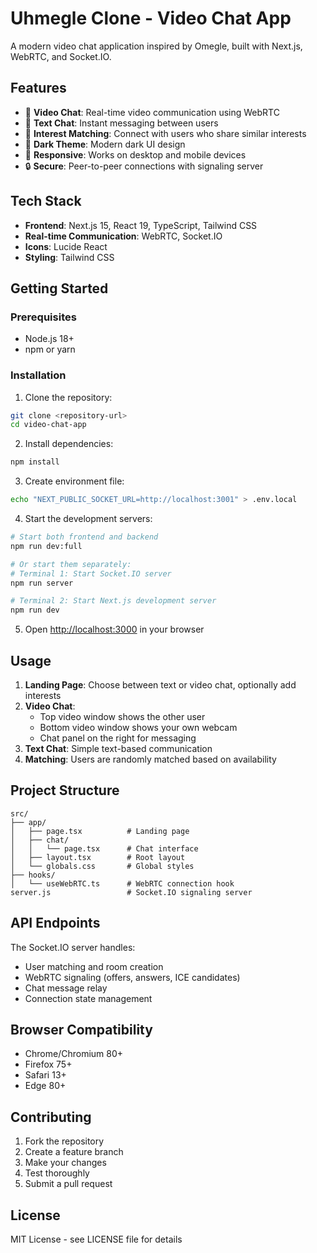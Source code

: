 # Uhmegle Clone - Video Chat App

A modern video chat application inspired by Omegle, built with Next.js, WebRTC, and Socket.IO.

## Features

- 🎥 **Video Chat**: Real-time video communication using WebRTC
- 💬 **Text Chat**: Instant messaging between users
- 🎯 **Interest Matching**: Connect with users who share similar interests
- 🌙 **Dark Theme**: Modern dark UI design
- 📱 **Responsive**: Works on desktop and mobile devices
- 🔒 **Secure**: Peer-to-peer connections with signaling server

## Tech Stack

- **Frontend**: Next.js 15, React 19, TypeScript, Tailwind CSS
- **Real-time Communication**: WebRTC, Socket.IO
- **Icons**: Lucide React
- **Styling**: Tailwind CSS

## Getting Started

### Prerequisites

- Node.js 18+ 
- npm or yarn

### Installation

1. Clone the repository:
```bash
git clone <repository-url>
cd video-chat-app
```

2. Install dependencies:
```bash
npm install
```

3. Create environment file:
```bash
echo "NEXT_PUBLIC_SOCKET_URL=http://localhost:3001" > .env.local
```

4. Start the development servers:
```bash
# Start both frontend and backend
npm run dev:full

# Or start them separately:
# Terminal 1: Start Socket.IO server
npm run server

# Terminal 2: Start Next.js development server
npm run dev
```

5. Open [http://localhost:3000](http://localhost:3000) in your browser

## Usage

1. **Landing Page**: Choose between text or video chat, optionally add interests
2. **Video Chat**: 
   - Top video window shows the other user
   - Bottom video window shows your own webcam
   - Chat panel on the right for messaging
3. **Text Chat**: Simple text-based communication
4. **Matching**: Users are randomly matched based on availability

## Project Structure

```
src/
├── app/
│   ├── page.tsx          # Landing page
│   ├── chat/
│   │   └── page.tsx      # Chat interface
│   ├── layout.tsx        # Root layout
│   └── globals.css       # Global styles
├── hooks/
│   └── useWebRTC.ts      # WebRTC connection hook
server.js                 # Socket.IO signaling server
```

## API Endpoints

The Socket.IO server handles:
- User matching and room creation
- WebRTC signaling (offers, answers, ICE candidates)
- Chat message relay
- Connection state management

## Browser Compatibility

- Chrome/Chromium 80+
- Firefox 75+
- Safari 13+
- Edge 80+

## Contributing

1. Fork the repository
2. Create a feature branch
3. Make your changes
4. Test thoroughly
5. Submit a pull request

## License

MIT License - see LICENSE file for details
